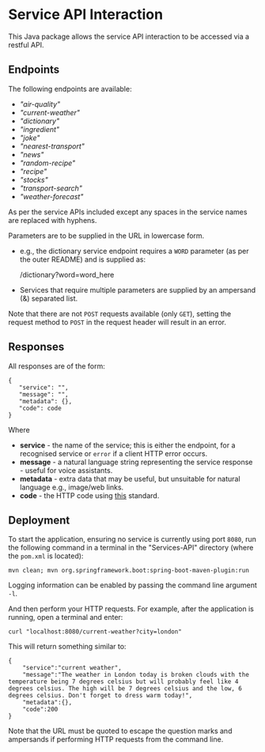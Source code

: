 # Service API Interaction
This Java package allows the service API interaction to be accessed via a restful API.

## Endpoints
The following endpoints are available:

-   *"air-quality"*
-   *"current-weather"*
-   *"dictionary"*
-   *"ingredient"*
-   *"joke"*
-   *"nearest-transport"*
-   *"news"*
-   *"random-recipe"*
-   *"recipe"*
-   *"stocks"* 
-   *"transport-search"*
-   *"weather-forecast"*

As per the service APIs included except any spaces in the service names are replaced with hyphens.

Parameters are to be supplied in the URL in lowercase form.

- e.g., the dictionary service endpoint requires a `WORD` parameter (as per the outer README) and is supplied as:


    /dictionary?word=word_here

- Services that require multiple parameters are supplied by an ampersand (&) separated list.

Note that there are not `POST` requests available (only `GET`), setting the request method to `POST` in the request header 
will result in an error.


## Responses
All responses are of the form:


    {
       "service": "",
       "message": "",
       "metadata": {},
       "code": code
    }

Where

- **service** - the name of the service; this is either the endpoint, for a recognised service or `error` if a client HTTP error occurs.
- **message** - a natural language string representing the service response - useful for voice assistants.
- **metadata** - extra data that may be useful, but unsuitable for natural language e.g., image/web links.
- **code** - the HTTP code using [this](https://developer.mozilla.org/en-US/docs/Web/HTTP/Status) standard.

## Deployment

To start the application, ensuring no service is currently using port `8080`, run the following command in a terminal in the "Services-API" directory (where the `pom.xml` is located):

    mvn clean; mvn org.springframework.boot:spring-boot-maven-plugin:run

Logging information can be enabled by passing the command line argument `-l`.

And then perform your HTTP requests. For example, after the application is running, open a terminal and enter:

    curl "localhost:8080/current-weather?city=london"

This will return something similar to:

    {
        "service":"current weather",
        "message":"The weather in London today is broken clouds with the temperature being 7 degrees celsius but will probably feel like 4 degrees celsius. The high will be 7 degrees celsius and the low, 6 degrees celsius. Don't forget to dress warm today!",
        "metadata":{},
        "code":200
    }

Note that the URL must be quoted to escape the question marks and ampersands if performing HTTP requests from the command line.